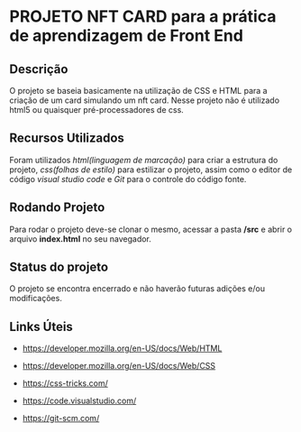 # PROJETO NFT CARD para a prática de aprendizagem de Front End

## Descrição

O projeto se baseia basicamente na utilização de CSS e HTML para a criação de um card
simulando um nft card. Nesse projeto não é utilizado html5 ou quaisquer pré-processadores de css.

## Recursos Utilizados

Foram utilizados *html(linguagem de marcação)* para criar a estrutura do projeto, *css(folhas de estilo)* para estilizar o projeto, assim como o editor de código *visual studio code* e *Git* para o controle do código fonte.

## Rodando Projeto

Para rodar o projeto deve-se clonar o mesmo, acessar a pasta **/src** e abrir o arquivo
**index.html** no seu navegador.

## Status do projeto

O projeto se encontra encerrado e não haverão futuras adições e/ou modificações.

## Links Úteis

+ <https://developer.mozilla.org/en-US/docs/Web/HTML>

+ <https://developer.mozilla.org/en-US/docs/Web/CSS>

+ <https://css-tricks.com/>

+ <https://code.visualstudio.com/>

+ <https://git-scm.com/>
